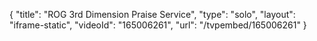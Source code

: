 {
    "title": "ROG 3rd Dimension Praise Service",
    "type": "solo",
    "layout": "iframe-static",
    "videoId": "165006261",
    "url": "\/tvpembed\/165006261"
}